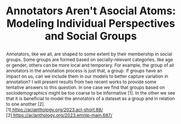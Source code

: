 ---
title: "Annotators Aren't Asocial Atoms: Modeling Individual Perspectives and Social Groups"
abstract: "Annotators, like we all, are shaped to some extent by their membership in social groups. Some groups are formed based on socially-relevant categories, like age or gender, others can be more local and temporary. For example, the group of all annotators in the annotation process is just that, a group. If groups have an impact on us, can we include them in our models to better capture variation in annotation?
I will present results from two recent works to provide some tentative answers to this question. In one case we find that groups based on sociodemographics might be too coarse to be informative [1]. In the other we see that it is beneficial to model the annotators of a dataset as a group and in relation to one another [2].<br/>[1]<a href=\"https://aclanthology.org/2023.acl-short.88/\"> https://aclanthology.org/2023.acl-short.88/</a><br/>[2]<a href=\"https://aclanthology.org/2023.emnlp-main.687/\"> https://aclanthology.org/2023.emnlp-main.687/</a>
"
speaker: Matthias Orlikowski<br/>
    PhD candidate, Bielefeld University (Germany)
bio: Matthias Orlikowski is a PhD student in the <a href="https://www.uni-bielefeld.de/fakultaeten/technische-fakultaet/arbeitsgruppen/semantic-computing/team/matthias-orlikowski/">Semantic Computing Group</a> at Bielefeld University (Germany) supervised by Philipp Cimiano. He works on systems to analyse online discussions with a particular focus on subjectivity and human label variation. In 2022 and 2023 he visited Dirk Hovy's <a href="https://milanlproc.github.io/">MilaNLP Lab</a> at Bocconi University (Italy) to work on related problems in modeling sociodemographics and continues to collaborate with the group.
website: https://orlikow.ski/
time: May 13, 2024; 16:00–17:00
location: Akademiestr. 7, room 218A (meeting room)
roomfinder: https://mainlp.github.io/contact/
img: assets/img/matthias-orlikowski.jpg
imgalt: Portrait of Matthias Orlikowski
imgside: right
anchor: 2024-05-13-matthias-orlikowski
---